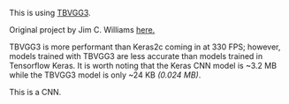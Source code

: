 This is using [TBVGG3](https://github.com/TFNN/TBVGG3).

Original project by Jim C. Williams [here.](https://github.com/jcwml/CSGO-Trigger-Bot-2)

TBVGG3 is more performant than Keras2c coming in at 330 FPS; however, models trained with TBVGG3 are less accurate than models trained in Tensorflow Keras. It is worth noting that the Keras CNN model is ~3.2 MB while the TBVGG3 model is only ~24 KB _(0.024 MB)_.

This is a CNN.
